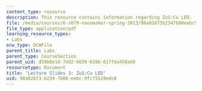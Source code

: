 ```yaml
---
content_type: resource
description: This resource contains information regarding ZuS:Cu LED.
file: /media/courses/6-s079-nanomaker-spring-2013/98a02873b2347b00eebc9fc75529edc8_MIT6_S079S13_slides03.pdf
file_type: application/pdf
learning_resource_types:
- Labs
ocw_type: OCWFile
parent_title: Labs
parent_type: CourseSection
parent_uid: d59b0e1d-7dd2-6659-6386-617fda458ad0
resourcetype: Document
title: 'Lecture Slides 3: ZuS:Cu LED'
uid: 98a02873-b234-7b00-eebc-9fc75529edc8
---
```

